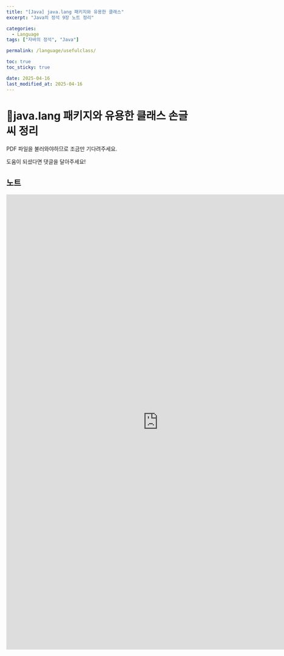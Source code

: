 ```yaml
---
title: "[Java] java.lang 패키지와 유용한 클래스"
excerpt: "Java의 정석 9장 노트 정리"

categories:
  - Language
tags: ["자바의 정석", "Java"]

permalink: /language/usefulclass/

toc: true
toc_sticky: true

date: 2025-04-16
last_modified_at: 2025-04-16
---
```


# 📜java.lang 패키지와 유용한 클래스 손글씨 정리

PDF 파일을 불러와야하므로 조금만 기다려주세요.

도움이 되셨다면 댓글을 달아주세요!
## 노트
<iframe src="https://1drv.ms/b/c/d1ab106aee34610f/IQRzD8A6y87oR5Ht8KwzH0nmAbdYoTYiV2tgTONY5TqtxGg" width="800" height="1200" frameborder="0" scrolling="no"></iframe>